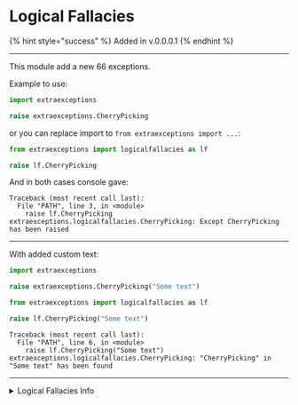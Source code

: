 # Logical Fallacies

{% hint style="success" %}
Added in v.0.0.0.1
{% endhint %}

---

This module add a new 66 exceptions.

Example to use:
```python
import extraexceptions

raise extraexceptions.CherryPicking
```

or you can replace import to `from extraexceptions import ...`:
```python
from extraexceptions import logicalfallacies as lf

raise lf.CherryPicking
```

And in both cases console gave:
```commandline
Traceback (most recent call last):
  File "PATH", line 3, in <module>
    raise lf.CherryPicking
extraexceptions.logicalfallacies.CherryPicking: Except CherryPicking has been raised
```

---

With added custom text:
```python
import extraexceptions

raise extraexceptions.CherryPicking("Some text")
```

```python
from extraexceptions import logicalfallacies as lf

raise lf.CherryPicking("Some text")
```

```commandline
Traceback (most recent call last):
  File "PATH", line 6, in <module>
    raise lf.CherryPicking("Some text")
extraexceptions.logicalfallacies.CherryPicking: "CherryPicking" in "Some text" has been found
```

---

<details>

<summary>Logical Fallacies Info</summary>

### **name of class - link to the article**

AdHominem - [Ad Hominem](https://en.wikipedia.org/wiki/Ad_hominem)

AppealToAuthority - [Appeal To Authority](https://en.wikipedia.org/wiki/Argument_from_authority)

AppealToNature - [Appeal To Nature](https://en.wikipedia.org/wiki/Appeal_to_nature)

AppealToEmotion - [Appeal To Emotion](https://en.wikipedia.org/wiki/Appeal_to_emotion)

AppealToTradition - [Appeal To Tradition](https://en.wikipedia.org/wiki/Appeal_to_tradition)

AppealToIgnorance - [Appeal To Ignorance](https://en.wikipedia.org/wiki/Argument_from_ignorance)

AppealToStone - [Appeal To Stone](https://en.wikipedia.org/wiki/Appeal_to_the_stone)

AppealToAccomplishment - [Appeal To Accomplishment](https://en.wikipedia.org/wiki/Appeal_to_accomplishment)

AppealToConsequences - [Appeal To Consequences](https://en.wikipedia.org/wiki/Appeal_to_consequences)

AppealToNovelty - [Appeal To Novelty](https://en.wikipedia.org/wiki/Appeal_to_novelty)

AffirmingTheConsequent - [Affirming The Consequent](https://en.wikipedia.org/wiki/Affirming_the_consequent)

AnecdotalFallacy - [Anecdotal Fallacy](https://en.wikipedia.org/wiki/Argument_from_anecdote)

AmbiguityFallacy - [Ambiguity Fallacy](https://en.wikipedia.org/wiki/Informal_fallacy)

AffirmingADisjunction - [Affirming A Disjunction](https://en.wikipedia.org/wiki/Affirming_a_disjunct)

AssociationFallacy - [Association Fallacy](https://en.wikipedia.org/wiki/Association_fallacy)

BurdenOfProof - [Burden Of Proof](https://en.wikipedia.org/wiki/Burden_of_proof_(law))

Bulverism - [Bulverism](https://en.wikipedia.org/wiki/Bulverism)

CircularReasoning - [Circular Reasoning](https://en.wikipedia.org/wiki/Circular_reasoning)

CompositionFallacy - [Composition Fallacy](https://en.wikipedia.org/wiki/Fallacy_of_composition)

ContinuumFallacy - [Continuum Fallacy](https://en.wikipedia.org/wiki/Sorites_paradox)

CherryPicking - [Cherry Picking](https://en.wikipedia.org/wiki/Cherry_picking)

CourtiersReply - [Courtiers Reply](https://en.wikipedia.org/wiki/Courtier%27s_reply)

ChronologicalSnobbery - [Chronological Snobbery](https://en.wikipedia.org/wiki/Chronological_snobbery)

CircumnstantialAdHominem - [Circumnstantial Ad Hominem(on finmasters.com)](https://finmasters.com/circumstantial-ad-hominem/)

DivisionFallacy - [Division Fallacy](https://en.wikipedia.org/wiki/Fallacy_of_division)

DenyingTheAntecedent - [Denying The Antecedent](https://en.wikipedia.org/wiki/Denying_the_antecedent)

DefinistFallacy - [Definist Fallacy](https://en.wikipedia.org/wiki/Definist_fallacy)

EquivocationFallacy - [Equivocation Fallacy](https://en.wikipedia.org/wiki/Equivocation)

EcologicalFallacy - [Ecological Fallacy](https://en.wikipedia.org/wiki/Ecological_fallacy)

EtymologicalFallacy - [Etymological Fallacy](https://en.wikipedia.org/wiki/Etymological_fallacy)

FalseDilemmaFallacy - [False Dilemma Fallacy](https://en.wikipedia.org/wiki/False_dilemma)

FaultyAnalogy - [Faulty Analogy](https://en.wikipedia.org/wiki/Argument_from_analogy)

FalseCause - [False Cause](https://en.wikipedia.org/wiki/Questionable_cause)

FalseEquivalence - [False Equivalence](https://en.wikipedia.org/wiki/False_equivalence)

FallacyOfSingleCause - [Fallacy Of Single Cause](https://en.wikipedia.org/wiki/Fallacy_of_the_single_cause)

GeneticFallacy - [Genetic Fallacy](https://en.wikipedia.org/wiki/Genetic_fallacy)

HastyGeneralization - [Hasty Generalization](https://en.wikipedia.org/wiki/Faulty_generalization)

RedHerring - [Red Herring](https://en.wikipedia.org/wiki/Red_herring)

TuQuoQue - [Tu QuoQue](https://en.wikipedia.org/wiki/Tu_quoque)

SlipperySlope - [Slippery Slope](https://en.wikipedia.org/wiki/Slippery_slope)

SpecialPleading - [Special Pleading](https://en.wikipedia.org/wiki/Special_pleading)

LoadedQuestion - [Loaded Question](https://en.wikipedia.org/wiki/Loaded_question)

StrawmanFallacy - [Strawman Fallacy](https://en.wikipedia.org/wiki/Straw_man)

NoTrueScotsman - [No True Scotsman](https://en.wikipedia.org/wiki/No_true_Scotsman)

TexasSharpshooter - [Texas Sharpshooter](https://en.wikipedia.org/wiki/Texas_sharpshooter_fallacy)

SuppressedCorrelative - [Suppressed Correlative](https://en.wikipedia.org/wiki/Suppressed_correlative)

PersonalIncredulity - [Personal Incredulity](https://en.wikipedia.org/wiki/Argument_from_incredulity)

MiddleGroundFallacy - [Middle Ground Fallacy](https://en.wikipedia.org/wiki/Argument_to_moderation)

SunkCostFallacy - [Sunk Cost Fallacy](https://en.wikipedia.org/wiki/Sunk_cost)

QuotingOutOfContext - [Quoting Out Of Context](https://en.wikipedia.org/wiki/Quoting_out_of_context)

HistoriansFallacy - [Historians Fallacy](https://en.wikipedia.org/wiki/Historian%27s_fallacy)

InflationOfConflict - [Inflation Of Conflict](https://en.wikipedia.org/wiki/List_of_fallacies#Inflation_of_conflict)

IncompleteComparison - [Incomplete Comparison](https://en.wikipedia.org/wiki/Incomplete_comparison)

LudicFallacy - [Ludic Fallacy](https://en.wikipedia.org/wiki/Ludic_fallacy)

MoralisticFallacy - [Moralistic Fallacy](https://en.wikipedia.org/wiki/Moralistic_fallacy)

NirvanaFallacy - [Nirvana Fallacy](https://en.wikipedia.org/wiki/Nirvana_fallacy)

ProofByAssertion - [Proof By Assertion](https://en.wikipedia.org/wiki/Proof_by_assertion)

PsychologistsFallacy - [Psychologists Fallacy](https://en.wikipedia.org/wiki/Psychologist%27s_fallacy)

ReificationFallacy - [Reification Fallacy](https://en.wikipedia.org/wiki/Reification_(fallacy))

RetrospectiveDeterminism - [Retrospective Determinism](https://en.wikipedia.org/wiki/Retrospective_determinism)

ThoughtTerminatingCliche - [Thought Terminating Cliché](https://en.wikipedia.org/wiki/Thought-terminating_clich%C3%A9)

MissingPointFallacy - [Missing Point Fallacy](https://en.wikipedia.org/wiki/Irrelevant_conclusion)

TonePolicing - [Tone Policing](https://en.wikipedia.org/wiki/Tone_policing)

ImEntitledToMyOpinion - [I'm Entitled To My Opinion](https://en.wikipedia.org/wiki/I%27m_entitled_to_my_opinion)

TwoWrongsMakeARight - [Two Wrongs Make A Right](https://en.wikipedia.org/wiki/Two_wrongs_don%27t_make_a_right)

VacuousTruth - [Vacuous Truth](https://en.wikipedia.org/wiki/Vacuous_truth)

</details>

